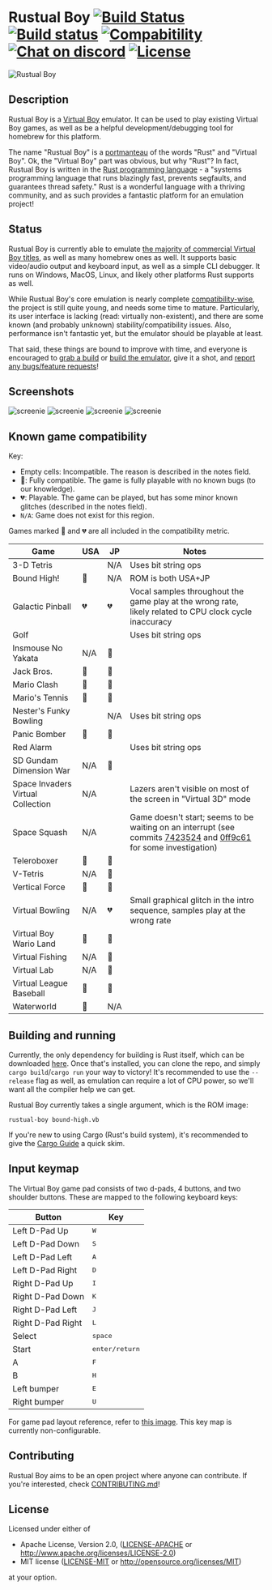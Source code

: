 # Rustual Boy [![Build Status](https://travis-ci.org/emu-rs/rustual-boy.svg?branch=master)](https://travis-ci.org/emu-rs/rustual-boy) [![Build status](https://ci.appveyor.com/api/projects/status/ec29vne6uuh7tjtu/branch/master?svg=true)](https://ci.appveyor.com/project/yupferris/rustual-boy/branch/master) [![Compabitility](https://img.shields.io/badge/compatibility-76%25-yellow.svg)](https://github.com/emu-rs/rustual-boy/blob/master/README.md#known-game-compatibility) [![Chat on discord](https://img.shields.io/badge/chat-on%20discord-7289DA.svg)](https://discord.gg/65j9YMA) [![License](https://img.shields.io/badge/license-MIT%2FApache--2.0-blue.svg)](https://github.com/emu-rs/rustual-boy/blob/master/README.md#license)

![Rustual Boy](media/logo.png)

## Description

Rustual Boy is a [Virtual Boy](https://en.wikipedia.org/wiki/Virtual_Boy) emulator. It can be used to play existing Virtual Boy games, as well as be a helpful development/debugging tool for homebrew for this platform.

The name "Rustual Boy" is a [portmanteau](https://en.wikipedia.org/wiki/Portmanteau) of the words "Rust" and "Virtual Boy". Ok, the "Virtual Boy" part was obvious, but why "Rust"? In fact, Rustual Boy is written in the [Rust programming language](https://www.rust-lang.org/en-US/) - a "systems programming language that runs blazingly fast, prevents segfaults, and guarantees thread safety." Rust is a wonderful language with a thriving community, and as such provides a fantastic platform for an emulation project!

## Status

Rustual Boy is currently able to emulate [the majority of commercial Virtual Boy titles](https://github.com/emu-rs/rustual-boy/blob/master/README.md#known-game-compatibility), as well as many homebrew ones as well. It supports basic video/audio output and keyboard input, as well as a simple CLI debugger. It runs on Windows, MacOS, Linux, and likely other platforms Rust supports as well.

While Rustual Boy's core emulation is nearly complete [compatibility-wise](https://github.com/emu-rs/rustual-boy/blob/master/README.md#known-game-compatibility), the project is still quite young, and needs some time to mature. Particularly, its user interface is lacking (read: virtually non-existent), and there are some known (and probably unknown) stability/compatibility issues. Also, performance isn't fantastic yet, but the emulator should be playable at least.

That said, these things are bound to improve with time, and everyone is encouraged to [grab a build](https://github.com/emu-rs/rustual-boy/releases) or [build the emulator](https://github.com/emu-rs/rustual-boy/blob/master/README.md#building-and-running), give it a shot, and [report any bugs/feature requests](CONTRIBUTING.md)!

## Screenshots

![screenie](media/screenshot.png)
![screenie](media/screenshot2.png)
![screenie](media/screenshot3.png)
![screenie](media/screenshot4.png)

## Known game compatibility

Key:
 - Empty cells: Incompatible. The reason is described in the notes field.
 - 💖: Fully compatible. The game is fully playable with no known bugs (to our knowledge).
 - 💔: Playable. The game can be played, but has some minor known glitches (described in the notes field).
 - `N/A`: Game does not exist for this region.

Games marked 💖 and 💔 are all included in the compatibility metric.

| Game | USA | JP | Notes |
| --- | --- | --- | --- |
| 3-D Tetris | | N/A | Uses bit string ops |
| Bound High! | 💖 | N/A | ROM is both USA+JP |
| Galactic Pinball | 💔 | 💔 | Vocal samples throughout the game play at the wrong rate, likely related to CPU clock cycle inaccuracy |
| Golf | | | Uses bit string ops |
| Insmouse No Yakata | N/A | 💖 | |
| Jack Bros. | 💖 | 💖 | |
| Mario Clash | 💖 | 💖 | |
| Mario's Tennis | 💖 | 💖 | |
| Nester's Funky Bowling | | N/A | Uses bit string ops |
| Panic Bomber | 💖 | 💖 | |
| Red Alarm | | | Uses bit string ops |
| SD Gundam Dimension War | N/A | 💖 | |
| Space Invaders Virtual Collection | N/A | | Lazers aren't visible on most of the screen in "Virtual 3D" mode |
| Space Squash | N/A | | Game doesn't start; seems to be waiting on an interrupt (see commits [7423524](https://github.com/emu-rs/rustual-boy/commit/74235249a1abfca8d4b3d80e8c3c6b37230679a2) and [0ff9c61](https://github.com/emu-rs/rustual-boy/commit/0ff9c61efb188832680292a11c1a24c5c4f25360) for some investigation) |
| Teleroboxer | 💖 | 💖 | |
| V-Tetris | N/A | 💖 | |
| Vertical Force | 💖 | 💖 | |
| Virtual Bowling | N/A | 💔 | Small graphical glitch in the intro sequence, samples play at the wrong rate |
| Virtual Boy Wario Land | 💖 | 💖 | |
| Virtual Fishing | N/A | 💖 | |
| Virtual Lab | N/A | 💖 | |
| Virtual League Baseball | 💖 | 💖 | |
| Waterworld | 💖 | N/A | |

## Building and running

Currently, the only dependency for building is Rust itself, which can be downloaded [here](https://www.rust-lang.org/downloads.html). Once that's installed, you can clone the repo, and simply `cargo build`/`cargo run` your way to victory! It's recommended to use the `--release` flag as well, as emulation can require a lot of CPU power, so we'll want all the compiler help we can get.

Rustual Boy currently takes a single argument, which is the ROM image:

```
rustual-boy bound-high.vb
```

If you're new to using Cargo (Rust's build system), it's recommended to give the [Cargo Guide](http://doc.crates.io/guide.html) a quick skim.

## Input keymap

The Virtual Boy game pad consists of two d-pads, 4 buttons, and two shoulder buttons. These are mapped to the following keyboard keys:

| Button | Key |
| --- | --- |
| Left D-Pad Up | <kbd>W</kbd> |
| Left D-Pad Down | <kbd>S</kbd> |
| Left D-Pad Left | <kbd>A</kbd> |
| Left D-Pad Right | <kbd>D</kbd> |
| Right D-Pad Up | <kbd>I</kbd> |
| Right D-Pad Down | <kbd>K</kbd> |
| Right D-Pad Left | <kbd>J</kbd> |
| Right D-Pad Right | <kbd>L</kbd> |
| Select | <kbd>space</kbd> |
| Start | <kbd>enter/return</kbd> |
| A | <kbd>F</kbd> |
| B | <kbd>H</kbd> |
| Left bumper | <kbd>E</kbd> |
| Right bumper | <kbd>U</kbd> |

For game pad layout reference, refer to [this image](https://en.wikipedia.org/wiki/Virtual_Boy#/media/File:Virtual-Boy-Set.jpg). This key map is currently non-configurable.

## Contributing

Rustual Boy aims to be an open project where anyone can contribute. If you're interested, check [CONTRIBUTING.md](CONTRIBUTING.md)!

## License

Licensed under either of

 * Apache License, Version 2.0, ([LICENSE-APACHE](LICENSE-APACHE) or http://www.apache.org/licenses/LICENSE-2.0)
 * MIT license ([LICENSE-MIT](LICENSE-MIT) or http://opensource.org/licenses/MIT)

at your option.
